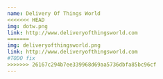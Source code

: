 ```yaml
---
name: Delivery Of Things World
<<<<<<< HEAD
img: dotw.png
link: http://www.deliveryofthingsworld.com
=======
img: deliveryofthingsworld.png
link: http://www.deliveryofthingsworld.com
#TODO fix
>>>>>>> 26167c294b7ee339968d69aa5736dbfa85bc96cf
---
```

